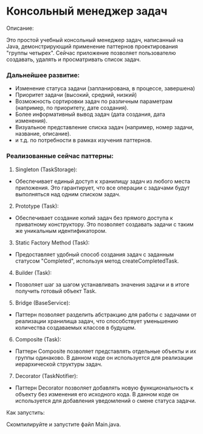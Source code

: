 # Консольный менеджер задач

Описание:

Это простой учебный консольный менеджер задач, написанный на Java, демонстрирующий применение паттернов проектирования "группы четырех".
Сейчас приложение позволяет пользователю создавать, удалять и просматривать список задач. 

### Дальнейшее развитие:
  * Изменение статуса задачи (запланирована, в процессе, завершена)
  * Приоритет задачи (высокий, средний, низкий)
  * Возможность сортировки задач по различным параметрам (например, по приоритету, дате создания).
  * Более информативный вывод задач (дата создания, дата изменения).
  * Визуальное представление списка задач (например, номер задачи, название, описание).
  * и т.д. по потребности в рамках изучения паттернов.

### Реализованные сейчас паттерны:
 1) Singleton (TaskStorage):
   * Обеспечивает единый доступ к хранилищу задач из любого места приложения. Это гарантирует, что все операции с задачами будут выполняться над одним списком задач.
 2) Prototype (Task):
   * Обеспечивает создание копий задач без прямого доступа к приватному конструктору. Это позволяет создавать задачи с таким же уникальным идентификатором.
 3) Static Factory Method (Task):
   * Предоставляет удобный способ создания задач с заданным статусом "Completed", используя метод createCompletedTask.
 4) Builder (Task):
   * Позволяет шаг за шагом устанавливать значения задачи и в итоге получить готовый объект Task.
 5) Bridge (BaseService):
   * Паттерн позволяет разделить абстракцию для работы с задачами от реализации хранилища задач, что способствует уменьшению количества создаваемых классов в будущем.
 6) Composite (Task):
   * Паттерн Composite позволяет представлять отдельные объекты и их группы одинаково. В данном коде он используется для реализации иерархической структуры задач.
 7) Decorator (TaskNotifier):
   * Паттерн Decorator позволяет добавлять новую функциональность к объекту без изменения его исходного кода. В данном коде он используется для добавления уведомлений о смене статуса задачи.

Как запустить:

Скомпилируйте и запустите файл Main.java.
